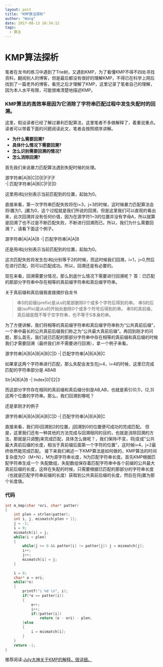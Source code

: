 ```yaml
---
layout: post
title: "KMP算法探析"
author: "Wang"
date: 2017-08-13 16:34:12
tags:
  - 算法
---
```

# KMP算法探析

笔者在龙书的练习中遇到了Trie树，又遇到KMP，为了看懂KMP不得不四处寻找资料，翻阅别人的博客，但是最后都没有很好的理解KMP，不得已在科学上网后找到了一篇老外的博客，看完之后才理解了KMP，这里记录了笔者自己的理解，因为本人水平有限，可能很难清楚地描述KMP。

### KMP算法的高效率是因为它消除了字符串匹配过程中发生失配时的回溯。

这里，假设读者已经了解过暴利匹配算法，这里笔者不多做解释了，着重说重点。读者可以带着下面的问题阅读此文，笔者会按照顺序讲解。

- **为什么需要回溯?**
- **具体什么情况下需要回溯?**
- **怎么识别需要回溯的情况?**
- **怎么消除回溯?**

首先我们来说暴力匹配算法遇到失配时候的处理。  

源字符串|A|B|C|D|E|F|F|F  
-|
匹配字符串|A|B|C|F|E|D  

这里用i和j分别表示当前匹配到的位置，起始为0。

直接来看，第一次字符串匹配失败将在i=3，j=3的时候，这时候暴力匹配算法会将i置为1，j置为0，这个过程就是我们所说的回溯，但是这里我们可以直观的看出来，此次回溯并没有任何价值，因为在源字符1~3的位置并没有字母A，所以就算是回溯了也不过是不断匹配失败，不断进行回溯而已。所以，我们为什么需要回溯？，请看下面这个例子。  

源字符串|A|A|A|B
-|
匹配字符串|A|A|B

还是用i和j分别表示当前匹配到的位置，起始为0。

这次匹配失败将发生在i和j分别等于2的时候，而这时候我们回溯，i=1，j=0,然后在进行匹配，则可以匹配成功。所以，回溯还是有必要的。

现在来看，回溯需要分情况，那么到底什么情况下需要进行回溯呢？
答：已匹配的那部分字符串中存在相等的真前缀字符串和真后缀字符串。

关于真前缀和真后缀我直接摘抄自龙书
> 串S的前缀(prefix)是从s的尾部删除0个或多个字符后得到的串。
> 串S的后缀(suffix)是从s的开始处删除0个或多个符号后得到的串。
> 串S的真前缀，真后缀是既不等于空字符串，也不等于S本身的串。

为了方便讲解，我们将相等的真前缀字符串和真后缀字符串称为“公共真前后缀”，一个串中最长的公共真前后缀我们称之为“公共最大真前后缀”。再回到刚才的问题，那么首先，我们说已匹配的那部分字符串中存在相等的真前缀和真后缀的时候我们才需要回溯（最终我们并不需要进行回溯），拿一个例子来看。

源字符串|A|B|A|B|A|B|C|D
-|
匹配字符串|A|B|A|B|C

如果拿这两个字符串进行匹配，那么失配会发生在j=4，i=4的时候，这里已完成匹配的字符串部分是 ABAB

Str|A|B|A|B
-|
Index|0|1|2|3

而这部分字符存在相同的真前缀和真后缀分别是AB,AB，也就是索引(0,1)，(2,3)这两个位置的字符串。那么，我们回溯到哪呢？

还是拿刚才的例子

源字符串|A|B|A|B|A|B|C|D
-|
匹配字符串|A|B|A|B|C

直接来看，我们将i回溯到2的位置，j回溯到0的位置便可成功的完成匹配。
但是，这里我们还有一种其他的方法完成与回溯相同的目的，也就是消除回溯的方法，那就是只调整j来完成匹配，具体怎么做呢？，我们保持i不变，将j变成"公共最大真前后缀的长度，相当于真前缀后面第一个字符的位置"，这时候i=4，j=2最终依然能完成匹配。
接下来我们阐述一下KMP算法是如何做的，KMP算法的时间复杂度为O（M+N），M为源字符串长度，N为匹配字符串长度。首先KMP根据匹配字符串生成一个 失配数组，失配数组保存着匹配字符串中各个前缀的公共最大真前后缀的长度，这样在失配的时候，只需要根据已匹配的那部分的字符串长度（也就是匹配字符串前缀的长度）获取到公共真前后缀的长度，然后在将j置为那个长度值。
### 代码
``` c
int m_kmp(char *ori, char* patter)
{
	int plen = strlen(patter);
	int i, j, mismatch[plen + 1];
	j = -1;
	i = 0;
	mismatch[i] = j;
	while(i < plen)
	{
		while(j >= 0 && patter[i] != patter[j]) j = mismatch[j];
		i++;
		j++;
		mismatch[i] = j;
	}
 
	i = 0;
	char* o = ori;
	while(*o)
	{
		printf("i %d \n", i);
		if(*o == patter[i])
		{
			o++;
			i++;
			if(!patter[i])
				return (o - ori) - plen;
		}else
		{
			i = mismatch[i];
		}
	}
	return -1;
}
```

推荐阅读:[July大神关于KMP的解释，很详细。](http://blog.csdn.net/v_july_v/article/details/7041827)

